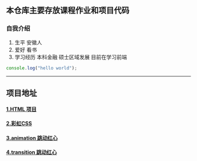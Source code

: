 ## 本仓库主要存放课程作业和项目代码

### 自我介绍

1. 生平 安徽人
2. 爱好 看书
3. 学习经历 本科金融 硕士区域发展 目前在学习前端

```javascript
console.log("hello world");
```
---
## 项目地址

#### [1.HTML 项目](http://blog.liuyangtech.com/blog-test/html-demo-task-12/index.html)
#### [2.彩虹CSS](http://blog.liuyangtech.com/blog-test/task-13-rainbow/index.html)
#### [3.animation 跳动红心](http://blog.liuyangtech.com/blog-test/task-17-animation-heart/index.html)
#### [4.transition 跳动红心](http://blog.liuyangtech.com/blog-test/task-17-animation-heart/hover-change-heart.html)
